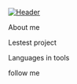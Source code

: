 [![Header](https://github.com/ana-anajel/ana-anajel/tree/main/assets)](https://github.com/ana-anajel)

About me

Lestest project

Languages in tools

follow me